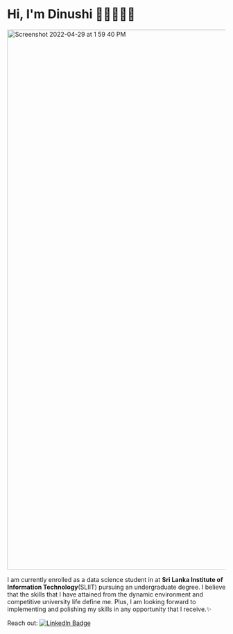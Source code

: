 # Hi, I'm Dinushi 👋🏽👩🏽‍💻
<img width="1246" alt="Screenshot 2022-04-29 at 1 59 40 PM" src="https://user-images.githubusercontent.com/63807534/165910389-ea17b31a-3ae0-4f77-a44a-feb6e278d5e0.png">
</img>

I am currently enrolled as a data science student in at <b>Sri Lanka Institute of Information Technology</b>(SLIIT) pursuing an undergraduate degree. I believe that the skills that I have attained from the dynamic environment and competitive university life define me. Plus, I am looking forward to implementing and polishing my skills in any opportunity that I receive.✨

Reach out: 
<a href="https://www.linkedin.com/in/dinushi-jayasinghe">
    <img src="https://img.shields.io/badge/LinkedIn-blue?style=for-the-badge&logo=linkedin&logoColor=white" alt="LinkedIn Badge"/>
</a>
